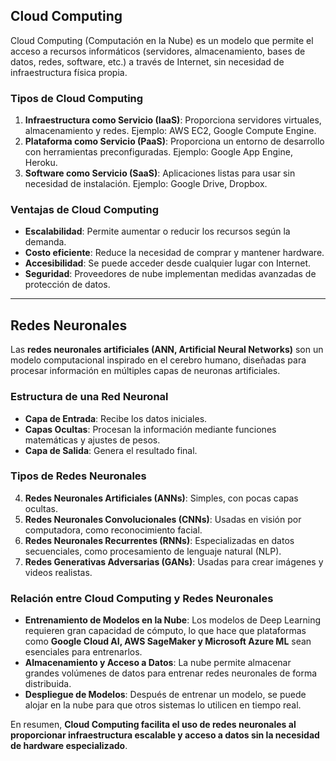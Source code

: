 ## **Cloud Computing**
Cloud Computing (Computación en la Nube) es un modelo que permite el acceso a recursos informáticos (servidores, almacenamiento, bases de datos, redes, software, etc.) a través de Internet, sin necesidad de infraestructura física propia.

### **Tipos de Cloud Computing**
1. **Infraestructura como Servicio (IaaS)**: Proporciona servidores virtuales, almacenamiento y redes. Ejemplo: AWS EC2, Google Compute Engine.
2. **Plataforma como Servicio (PaaS)**: Proporciona un entorno de desarrollo con herramientas preconfiguradas. Ejemplo: Google App Engine, Heroku.
3. **Software como Servicio (SaaS)**: Aplicaciones listas para usar sin necesidad de instalación. Ejemplo: Google Drive, Dropbox.

### **Ventajas de Cloud Computing**
- **Escalabilidad**: Permite aumentar o reducir los recursos según la demanda.
- **Costo eficiente**: Reduce la necesidad de comprar y mantener hardware.
- **Accesibilidad**: Se puede acceder desde cualquier lugar con Internet.
- **Seguridad**: Proveedores de nube implementan medidas avanzadas de protección de datos.

---

## **Redes Neuronales**
Las **redes neuronales artificiales (ANN, Artificial Neural Networks)** son un modelo computacional inspirado en el cerebro humano, diseñadas para procesar información en múltiples capas de neuronas artificiales.

### **Estructura de una Red Neuronal**
- **Capa de Entrada**: Recibe los datos iniciales.
- **Capas Ocultas**: Procesan la información mediante funciones matemáticas y ajustes de pesos.
- **Capa de Salida**: Genera el resultado final.

### **Tipos de Redes Neuronales**
4. **Redes Neuronales Artificiales (ANNs)**: Simples, con pocas capas ocultas.
5. **Redes Neuronales Convolucionales (CNNs)**: Usadas en visión por computadora, como reconocimiento facial.
6. **Redes Neuronales Recurrentes (RNNs)**: Especializadas en datos secuenciales, como procesamiento de lenguaje natural (NLP).
7. **Redes Generativas Adversarias (GANs)**: Usadas para crear imágenes y videos realistas.

### **Relación entre Cloud Computing y Redes Neuronales**
- **Entrenamiento de Modelos en la Nube**: Los modelos de Deep Learning requieren gran capacidad de cómputo, lo que hace que plataformas como **Google Cloud AI, AWS SageMaker y Microsoft Azure ML** sean esenciales para entrenarlos.
- **Almacenamiento y Acceso a Datos**: La nube permite almacenar grandes volúmenes de datos para entrenar redes neuronales de forma distribuida.
- **Despliegue de Modelos**: Después de entrenar un modelo, se puede alojar en la nube para que otros sistemas lo utilicen en tiempo real.

En resumen, **Cloud Computing facilita el uso de redes neuronales al proporcionar infraestructura escalable y acceso a datos sin la necesidad de hardware especializado**.

